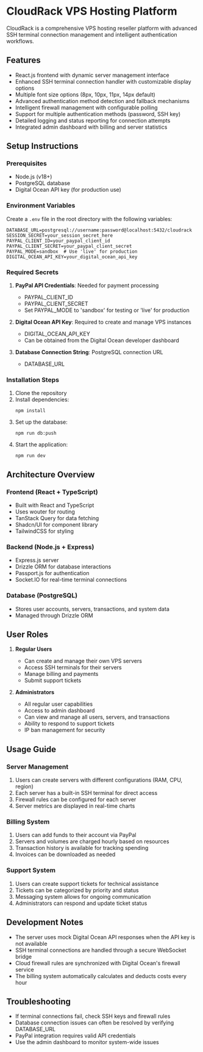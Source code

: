 # CloudRack VPS Hosting Platform

CloudRack is a comprehensive VPS hosting reseller platform with advanced SSH terminal connection management and intelligent authentication workflows.

## Features

- React.js frontend with dynamic server management interface
- Enhanced SSH terminal connection handler with customizable display options
- Multiple font size options (8px, 10px, 11px, 14px default)
- Advanced authentication method detection and fallback mechanisms
- Intelligent firewall management with configurable polling
- Support for multiple authentication methods (password, SSH key)
- Detailed logging and status reporting for connection attempts
- Integrated admin dashboard with billing and server statistics

## Setup Instructions

### Prerequisites

- Node.js (v18+)
- PostgreSQL database
- Digital Ocean API key (for production use)

### Environment Variables

Create a `.env` file in the root directory with the following variables:

```
DATABASE_URL=postgresql://username:password@localhost:5432/cloudrack
SESSION_SECRET=your_session_secret_here
PAYPAL_CLIENT_ID=your_paypal_client_id
PAYPAL_CLIENT_SECRET=your_paypal_client_secret
PAYPAL_MODE=sandbox  # Use 'live' for production
DIGITAL_OCEAN_API_KEY=your_digital_ocean_api_key
```

### Required Secrets

1. **PayPal API Credentials**: Needed for payment processing
   - PAYPAL_CLIENT_ID
   - PAYPAL_CLIENT_SECRET
   - Set PAYPAL_MODE to 'sandbox' for testing or 'live' for production

2. **Digital Ocean API Key**: Required to create and manage VPS instances
   - DIGITAL_OCEAN_API_KEY
   - Can be obtained from the Digital Ocean developer dashboard

3. **Database Connection String**: PostgreSQL connection URL
   - DATABASE_URL

### Installation Steps

1. Clone the repository
2. Install dependencies:
   ```
   npm install
   ```
3. Set up the database:
   ```
   npm run db:push
   ```
4. Start the application:
   ```
   npm run dev
   ```

## Architecture Overview

### Frontend (React + TypeScript)
- Built with React and TypeScript
- Uses wouter for routing
- TanStack Query for data fetching
- Shadcn/UI for component library
- TailwindCSS for styling

### Backend (Node.js + Express)
- Express.js server
- Drizzle ORM for database interactions
- Passport.js for authentication
- Socket.IO for real-time terminal connections

### Database (PostgreSQL)
- Stores user accounts, servers, transactions, and system data
- Managed through Drizzle ORM

## User Roles

1. **Regular Users**
   - Can create and manage their own VPS servers
   - Access SSH terminals for their servers
   - Manage billing and payments
   - Submit support tickets

2. **Administrators**
   - All regular user capabilities
   - Access to admin dashboard
   - Can view and manage all users, servers, and transactions
   - Ability to respond to support tickets
   - IP ban management for security

## Usage Guide

### Server Management
1. Users can create servers with different configurations (RAM, CPU, region)
2. Each server has a built-in SSH terminal for direct access
3. Firewall rules can be configured for each server
4. Server metrics are displayed in real-time charts

### Billing System
1. Users can add funds to their account via PayPal
2. Servers and volumes are charged hourly based on resources
3. Transaction history is available for tracking spending
4. Invoices can be downloaded as needed

### Support System
1. Users can create support tickets for technical assistance
2. Tickets can be categorized by priority and status
3. Messaging system allows for ongoing communication
4. Administrators can respond and update ticket status

## Development Notes

- The server uses mock Digital Ocean API responses when the API key is not available
- SSH terminal connections are handled through a secure WebSocket bridge
- Cloud firewall rules are synchronized with Digital Ocean's firewall service
- The billing system automatically calculates and deducts costs every hour

## Troubleshooting

- If terminal connections fail, check SSH keys and firewall rules
- Database connection issues can often be resolved by verifying DATABASE_URL
- PayPal integration requires valid API credentials
- Use the admin dashboard to monitor system-wide issues